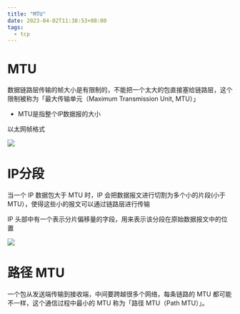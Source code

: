 ```yaml
---
title: "MTU"
date: 2023-04-02T11:38:53+08:00
tags:
  - tcp
---
```


# MTU

数据链路层传输的帧大小是有限制的，不能把一个太大的包直接塞给链路层，这个限制被称为「最大传输单元（Maximum Transmission Unit, MTU）」

- MTU是指整个IP数据报的大小

以太网帧格式

![](https://p1-jj.byteimg.com/tos-cn-i-t2oaga2asx/gold-user-assets/2020/2/3/1700a73e260cd0cd~tplv-t2oaga2asx-zoom-in-crop-mark:3024:0:0:0.awebp)


# IP分段

当一个 IP 数据包大于 MTU 时，IP 会把数据报文进行切割为多个小的片段(小于 MTU），使得这些小的报文可以通过链路层进行传输

IP 头部中有一个表示分片偏移量的字段，用来表示该分段在原始数据报文中的位置

![](https://p1-jj.byteimg.com/tos-cn-i-t2oaga2asx/gold-user-assets/2020/2/3/1700a73e185162dc~tplv-t2oaga2asx-zoom-in-crop-mark:3024:0:0:0.awebp)

# 路径 MTU

一个包从发送端传输到接收端，中间要跨越很多个网络，每条链路的 MTU 都可能不一样，这个通信过程中最小的 MTU 称为「路径 MTU（Path MTU）」。
